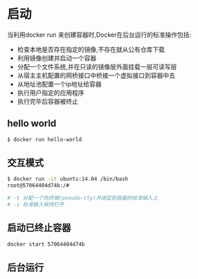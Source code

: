 # 启动
当利用docker run 来创建容器时,Docker在后台运行的标准操作包括:

- 检查本地是否存在指定的镜像,不存在就从公有仓库下载
- 利用镜像创建并启动一个容器
- 分配一个文件系统,并在只读的镜像层外面挂载一层可读写层
- 从宿主主机配置的网桥接口中桥接一个虚拟接口到容器中去
- 从地址池配置一个ip地址给容器
- 执行用户指定的应用程序
- 执行完毕后容器被终止

## hello world
```bash
$ docker run hello-world
```

## 交互模式
```bash
$ docker run -it ubuntu:14.04 /bin/bash
root@57064404d74b:/#

# -t 分配一个伪终端(pseudo-tty)并绑定到容器的标准输入上
# -i 标准输入保持打开
```

## 启动已终止容器
```bash
docker start 57064404d74b
```

## 后台运行
